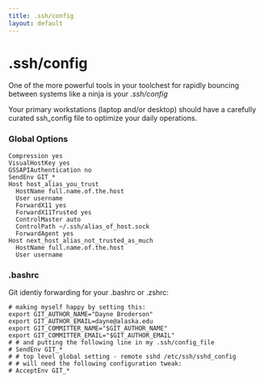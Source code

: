 ```yaml
---
title: .ssh/config
layout: default
---
```


# .ssh/config

One of the more powerful tools in your toolchest for rapidly bouncing between systems like a ninja is your *.ssh/config*

Your primary workstations (laptop and/or desktop) should have a carefully curated ssh_config file to optimize your daily operations.

### Global Options

```
Compression yes
VisualHostKey yes
GSSAPIAuthentication no
SendEnv GIT_*
Host host_alias_you_trust
  HostName full.name.of.the.host
  User username
  ForwardX11 yes
  ForwardX11Trusted yes
  ControlMaster auto
  ControlPath ~/.ssh/alias_of_host.sock
  ForwardAgent yes
Host next_host_alias_not_trusted_as_much
  HostName full.name.of.the.host
  User username 
```

### .bashrc

Git identiy forwarding for your .bashrc or .zshrc: 

```
# making myself happy by setting this:
export GIT_AUTHOR_NAME="Dayne Broderson"
export GIT_AUTHOR_EMAIL=dayne@alaska.edu
export GIT_COMMITTER_NAME="$GIT_AUTHOR_NAME"
export GIT_COMMITTER_EMAIL="$GIT_AUTHOR_EMAIL"
# # and putting the following line in my .ssh/config_file 
# SendEnv GIT_*
# # top level global setting - remote sshd /etc/ssh/sshd_config
# # will need the following configuration tweak:
# AcceptEnv GIT_*
```
